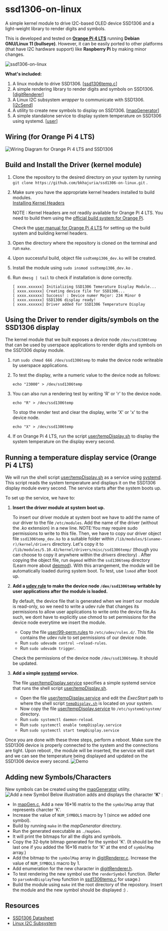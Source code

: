 # **ssd1306-on-linux**
A simple kernel module to drive I2C-based OLED device SSD1306 and a light-weight library to render digits and symbols.

This is developed and tested on [**Orange Pi 4 LTS**](http://www.orangepi.org/html/hardWare/computerAndMicrocontrollers/details/orange-pi-4-LTS.html) running **Debian GNU/Linux 11 (bullseye)**. 
However, it can be easily ported to other platforms (that have I2C hardware support) like **Raspberry Pi** by making minor changes.

![ssd1306-on-linux](/assets/images/ssd1306tempdisplay.jpg)

**What's included:**
1. A linux module to drive SSD1306. [[ssd1306temp.c](https://github.com/bkhajuria/ssd1306-on-linux/tree/main/ssd1306temp.c)]
2. A simple rendering library to render digits and symbols on SSD1306. [[digitRenderer](https://github.com/bkhajuria/ssd1306-on-linux/tree/main/digitRenderer)]
3. A Linux I2C subsystem *wrapper* to communicate with SSD1306. [[i2cSend](https://github.com/bkhajuria/ssd1306-on-linux/tree/main/i2cSend)]
4. A utility to create new symbols to display on SSD1306. [[mapGenerator](https://github.com/bkhajuria/ssd1306-on-linux/tree/main/mapGenerator)]
5. A simple standalone service to display system temperature on SSD1306 using systemd. [[user](https://github.com/bkhajuria/ssd1306-on-linux/tree/main/user)]




## Wiring (for Orange Pi 4 LTS)
![Wiring Diagram for Orange Pi 4 LTS and SSD1306](/assets/images/wiring.png)


## Build and Install the Driver (kernel module)

1. Clone the repository to the desired directory on your system by running  
`git clone https://github.com/bkhajuria/ssd1306-on-linux.git` . 

2. Make sure you have the appropriate kernel headers installed to build modules.  
[Installing Kernel Headers](https://www.tecmint.com/install-kernel-headers-in-ubuntu-and-debian/)

    NOTE : Kernel Headers are not readily available for Orange Pi 4 LTS. You need to build them using the [official build system for Orange Pi](https://github.com/orangepi-xunlong/orangepi-build).

    Check the [user manual for Orange Pi 4 LTS](http://www.orangepi.org/html/hardWare/computerAndMicrocontrollers/service-and-support/Orange-pi-4-LTS.html) for setting up the build system and building kernel headers. 

3. Open the directory where the repository is cloned on the terminal and run ` make `.
4. Upon successful build, object file `ssdtemp1306_dev.ko` will be created.
5. Install the module using `sudo insmod ssdtemp1306_dev.ko` .
6.   Run `dmesg | tail` to check if installation is done correctly.
        ```
        [ xxxx.xxxxxx] Initializing SSD1306 Temerature Display Module...
        [ xxxx.xxxxxx] Creating device file for SSD1306...
        [ xxxx.xxxxxx] Success! : Device numer Major: 234 Minor 0
        [ xxxx.xxxxxx] SSD1306 display ready!
        [ xxxx.xxxxxx] Driver added for SSD1306 Temperature Display
        ```

## Using the Driver to render digits/symbols on the SSD1306 display

The kernel module that we built exposes a device node `/dev/ssd1306temp` that can be used by userspace applications to render digits and symbols on the SSD1306 dsplay module.

1. run `sudo chmod 666 /dev/ssd1306temp` to make the device node writeable by userspace applications.
2. To test the display, write a numeric value to the device node as follows:
    
    `echo "23000" > /dev/ssd1306temp `
3. You can also run a rendering test by writing 'R' or 'r' to the device node.
    
    `echo "R" > /dev/ssd1306temp `

    To stop the render test and clear the display, write 'X' or 'x' to the device node.
    
    `echo "X" > /dev/ssd1306temp `

4. If on Orange Pi 4 LTS, run the script [user/tempDisplay.sh](https://github.com/bkhajuria/ssd1306-on-linux/blob/main/user/tempDisplay.sh) to  display the system temperature on the display every second.

## Running a temperature display service (Orange Pi 4 LTS)
We will run the shell script  [user/tempDisplay.sh](https://github.com/bkhajuria/ssd1306-on-linux/blob/main/user/tempDisplay.sh) as a service using [systemd](https://www.freedesktop.org/wiki/Software/systemd/).
This script reads the system temperature and displays it on the SSD1306 display module every second. The service starts after the system boots up.

To set up the service, we have to:
1. **Insert the driver module at system boot up.**

    To insert our driver module at system boot we have to add the name of our driver to the file `/etc/modules`. Add the name of the driver (without the *.ko* extension) in a new line. NOTE:You may require sudo permissions to write to this file. Then, we have to copy our driver object file `ssd1306temp_dev.ko` to a suitable folder within `/lib/modules/$(uname-r)/kernel/drivers` directory. Let's copy it to `/lib/modules/5.10.43/kernel/drivers/misc/ssd1306temp/` (though you can choose to copy it anywhere within the *drivers* directory) . After copying the object file, run `depmod` within the `ssd1306temp` directory (Learn more about [depmod](https://wiki.debian.org/depmod)). With this arrangement, the module will be automatically loaded during system boot. To test, use `lsmod` after boot up.  
2. **Add a [udev rule](https://opensource.com/article/18/11/udev) to make the device node `/dev/ssd1306temp` writable by user applications after the module is loaded.**
    
    By default, the device file that is generated when we insert our module is read-only, so we need to write a udev rule that changes its permissions to allow user applications to write onto the device file.As such, we dont have to explicitly use chmod to set permissions for the device node everytime we insert the module.

    - Copy the file [user/99-perm.rules](https://github.com/bkhajuria/ssd1306-on-linux/tree/main/user/99-perm.rules) to  `/etc/udev/rules.d/`. This file contains the udev rule to set permissions of our device node.
    - Run `sudo udevadm control –reload-rules`.
    - Run `sudo udevadm trigger`.

    Check the permissions of the device node `/dev/ssd1306temp`. It should be updated. 

3. **Add a simple [systemd](https://www.freedesktop.org/wiki/Software/systemd/) service.**

    The file [user/tempDisplay.service](https://github.com/bkhajuria/ssd1306-on-linux/tree/main/user/tempDisplay.service) specifies a simple systemd service that runs the shell script [user/tempDisplay.sh](https://github.com/bkhajuria/ssd1306-on-linux/blob/main/user/tempDisplay.sh).
    - Open the file [user/tempDisplay.service](https://github.com/bkhajuria/ssd1306-on-linux/tree/main/user/tempDisplay.service) and edit the *ExecStart* path to where the shell script [`tempDisplay.sh`](https://github.com/bkhajuria/ssd1306-on-linux/blob/main/user/tempDisplay.sh) is located on your system.
    - Now copy the file [user/tempDisplay.service](https://github.com/bkhajuria/ssd1306-on-linux/tree/main/user/tempDisplay.service) to `/etc/systemd/system/` directory.
    - Run `sudo systemctl daemon-reload`.
    - Run `sudo systemctl enable tempDisplay.service`
    - Run `sudo systemctl start tempDisplay.service`

Once you are done with these three steps, perform a reboot. Make sure the SSD1306 device is properly connected to the system and the connections are tight. Upon reboot , the module will be inserted, the service will start and we can see the temperature being displayed and updated on the SSD1306 device every second.
![Demo](/assets/images/ssd1306TempDisplayService.gif) 

## Adding new Symbols/Characters
New symbols can be created using the [mapGenerator](https://github.com/bkhajuria/ssd1306-on-linux/tree/main/mapGenerator) utility.
![Add a new Symbol](/assets/images/newSymbol.png)
Below illustration adds and displays the character **'K'** :
- In [mapGen.c](https://github.com/bkhajuria/ssd1306-on-linux/tree/main/mapGenerator/mapGen.c), Add a new 16*16 matrix to the the `symbolMap` array that represents charcter 'K'.
- Increase the value of `NUM_SYMBOLS` macro by 1 (since we added one symbol).
- Build by running `make` in the *mapGenerator* directory.
- Run the generated executable as `./mapGen`.
- It will print the bitmaps for all the digits and symbols.
- Copy the 32-byte bitmap generated for the symbol 'K'. (It should be the last one if you added the 16*16 matrix for 'K' at the end of `symbolMap` array.)
- Add the bitmap to the `symbolMap` array in [digitRenderer.c](https://github.com/bkhajuria/ssd1306-on-linux/tree/main/digitRenderer/digitRenderer.c). Increase the value of `NUM_SYMBOLS` macro by 1.
- Add enumeration for the new character in [digitRenderer.h](https://github.com/bkhajuria/ssd1306-on-linux/tree/main/digitRenderer/digitRenderer.h). 
- To test rendering the new symbol use the `renderSymbol` function. (Refer to `parseAndDisplayTemp` function in [ssd1306temp.c](https://github.com/bkhajuria/ssd1306-on-linux/tree/main/ssd1306temp.c) for usage.)
- Build the module using `make` int the root directory of the repostory. Insert the module and the new symbol should be displayed :) .


## Resources
- [SSD1306 Datasheet](https://cdn-shop.adafruit.com/datasheets/SSD1306.pdf)
- [Linux I2C Subsystem](https://docs.kernel.org/i2c/index.html)

